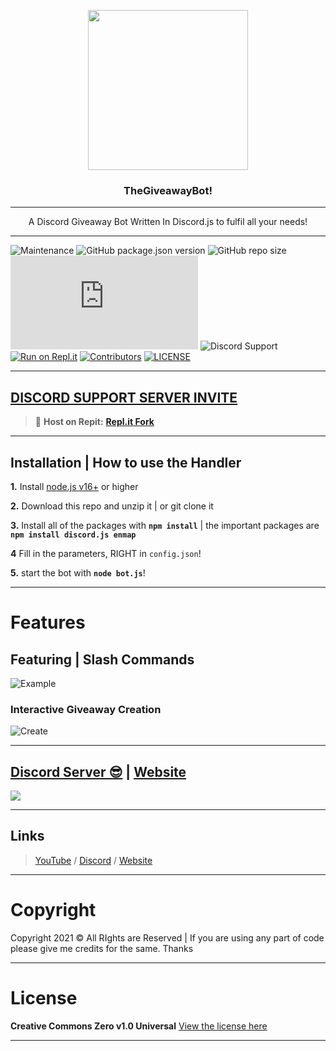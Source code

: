 <p align="center">
  <img width="256" height="256" src="https://i.imgur.com/0SfPCSu.png">
</p>
  
<h3 align="center">TheGiveawayBot!</h3>

<div align="center">

</div>

---

<p align="center"> A Discord Giveaway Bot Written In Discord.js to fulfil all your needs!
    <br> 
</p>

***

![Maintenance](https://img.shields.io/maintenance/yes/2022?style=plastic)
![GitHub package.json version](https://img.shields.io/github/package-json/v/AnthonyVTdev/TheGiveawayBot)
![GitHub repo size](https://img.shields.io/github/repo-size/AnthonyVTdev/TheGiveawayBot)
![GitHub package.json dependency version (prod)](https://img.shields.io/github/package-json/dependency-version/AnthonyVTdev/TheGiveawayBot/discord.js)
![Discord Support](https://img.shields.io/discord/889487066440818690?label=Discord%20Support&labelColor=FFFFF&style=plastic&logo=Discord&link=https://discord.gg/ZAzGRFTv59&link=https://discord.gg/ZAzGRFTv59)
[![Run on Repl.it](https://repl.it/badge/github/AnthonyVTdev/TheGiveawayBot)](https://repl.it/github/AnthonyVTdev/TheGiveawayBot)
[![Contributors](https://img.shields.io/github/contributors/AnthonyVTdev/TheGiveawayBot?label=Contributors&color=yellow)](https://github.com/AnthonyVTdev/TheGiveawayBot/graphs/contributors)
[![LICENSE](https://img.shields.io/github/license/AnthonyVTdev/TheGiveawayBot?label=License&color=blueviolet)](https://github.com/AnthonyVTdev/TheGiveawayBot/blob/main/LICENSE)

***

## [**DISCORD SUPPORT SERVER INVITE**](https://anthonyvantonder.wordpress.com/discord)
> 💪 **Host on Repit:** [**Repl.it Fork**](https://replit.com/github/AnthonyVTdev/TheGiveawayBot)

***

## Installation | How to use the Handler

 **1.** Install [node.js v16+](https://nodejs.org/) or higher

 **2.** Download this repo and unzip it    |    or git clone it

 **3.** Install all of the packages with **`npm install`**     |  the important packages are   **`npm install discord.js enmap`**

 **4** Fill in the parameters, RIGHT in `config.json`!

 **5.** start the bot with **`node bot.js`**!
  
***

# Features
## Featuring | Slash Commands 
![Example](https://i.imgur.com/yYj7rkj.jpg)
### Interactive Giveaway Creation
![Create](https://i.imgur.com/pAnTFw4.jpg)

***

## [Discord Server 😎](https://www.anthonyvantonder.wordpress.com/discord) | [Website](https://www.anthonyvantonder.wordpress.com)

<a href="https://anthonyvantonder.wordpress.com/discord"><img src="https://discord.com/api/guilds/889487066440818690/widget.png?style=banner2"></a>

***

## Links

> [YouTube](https://www.youtube.com/channel/UC0oS507eiiBAoU4dYLftcIw) / [Discord](https://anthonyvantonder.wordpress.com/discord)
 / [Website](https://anthonyvantonder.wordpress.com)

***

# Copyright 
Copyright 2021 © All RIghts are Reserved | If you are using any part of code please give me credits for the same. Thanks

***

# License
**Creative Commons  Zero v1.0 Universal**
[View the license here](https://github.com/AnthonyVTdev/TheGiveawayBot/blob/main/LICENSE)

***